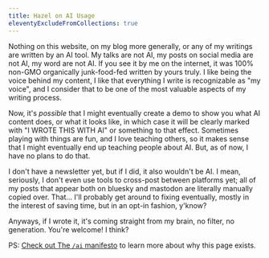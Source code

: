 ```yaml
---
title: Hazel on AI Usage
eleventyExcludeFromCollections: true
---
```


Nothing on this website, on my blog more generally, or any of my writings are written by an AI tool.
My talks are not AI, my posts on social media are not AI, my word are not AI.
If you see it by me on the internet, it was 100% non-GMO organically junk-food-fed written by yours truly.
I like being the voice behind my content, I like that everything I write is recognizable as "my voice", and I consider that to be one of the most valuable aspects of my writing process.

Now, it's _possible_ that I might eventually create a demo to show you what AI content does, or what it looks like, in which case it will be clearly marked with "I WROTE THIS WITH AI" or something to that effect.
Sometimes playing with things are fun, and I love teaching others, so it makes sense that I might eventually end up teaching people about AI.
But, as of now, I have no plans to do that.

I don't have a newsletter yet, but if I did, it also wouldn't be AI.
I mean, seriously, I don't even use tools to cross-post between platforms yet; all of my posts that appear both on bluesky and mastodon are literally manually copied over.
That... I'll probably get around to fixing eventually, mostly in the interest of saving time, but in an opt-in fashion, y'know?

Anyways, if I wrote it, it's coming straight from my brain, no filter, no generation.
You're welcome! I think?

PS: [Check out The `/ai` manifesto](https://www.bydamo.la/p/ai-manifesto) to learn more about why this page exists.
